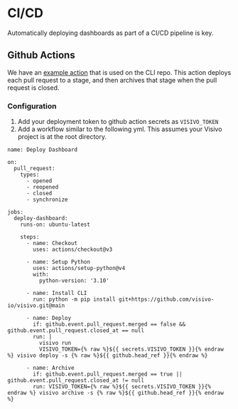 # CI/CD

Automatically deploying dashboards as part of a CI/CD pipeline is key.

## Github Actions

We have an [example action](https://github.com/visivo-io/visivo/blob/main/.github/workflows/deploy_dashoard.yml) that is used on the CLI repo.  This action deploys each pull request to a stage, and then archives that stage when the pull request is closed.

### Configuration

1. Add your deployment token to github action secrets as `VISIVO_TOKEN`
2. Add a workflow similar to the following yml.  This assumes your Visivo project is at the root directory.

```
name: Deploy Dashboard

on:
  pull_request:
    types:
      - opened
      - reopened
      - closed
      - synchronize

jobs:
  deploy-dashboard:
    runs-on: ubuntu-latest
    
    steps:
      - name: Checkout
        uses: actions/checkout@v3

      - name: Setup Python 
        uses: actions/setup-python@v4
        with:
          python-version: '3.10' 

      - name: Install CLI
        run: python -m pip install git+https://github.com/visivo-io/visivo.git@main 

      - name: Deploy
        if: github.event.pull_request.merged == false && github.event.pull_request.closed_at == null
        run: |
          visivo run 
          VISIVO_TOKEN={% raw %}${{ secrets.VISIVO_TOKEN }}{% endraw %} visivo deploy -s {% raw %}${{ github.head_ref }}{% endraw %}

      - name: Archive 
        if: github.event.pull_request.merged == true || github.event.pull_request.closed_at != null
        run: VISIVO_TOKEN={% raw %}${{ secrets.VISIVO_TOKEN }}{% endraw %} visivo archive -s {% raw %}${{ github.head_ref }}{% endraw %}
      
```

